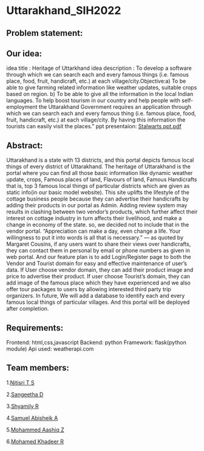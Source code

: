 # Uttarakhand_SIH2022

## Problem statement:


## Our idea:
idea title :    Heritage of Uttarkhand
idea description :    To develop a software through which we can search each and every famous things
(i.e. famous place, food, fruit, handicraft, etc.) at each village/city.Objective:a) 
To be able to give farming related information like weather updates, suitable crops based on region.
 b) To be able to give all the information in the local Indian languages.
To help boost tourism in our country and help people with self-employment the Uttarakhand Government
 requires an application through which we can search each and every famous thing
(i.e. famous place, food, fruit, handicraft, etc.) at each village/city.
 By having this information the tourists can easily visit the places."
 ppt presentaion:
[Stalwarts ppt.pdf](https://github.com/sangeethadhanasekar/uttarakhand_SIH2022/files/8245733/Stalwarts.1.pdf)


## Abstract:
Uttarakhand is a state with 13 districts, and this portal depicts famous local things of every district of Uttarakhand. The heritage of Uttarakhand is the portal where you can find all those basic information like dynamic weather update, crops, Famous places of land, Flavours of land, Famous Handicrafts that is, top 3 famous local things of particular districts which are given as static info(in our basic model website). This site uplifts the lifestyle of the cottage business people because they can advertise their handicrafts by adding their products in our portal as Admin. Adding review system may results in clashing between two  vendor’s products, which further affect their interest on cottage industry in turn affects their livelihood, and make a change in economy of the state. so, we decided not to include that in the vendor portal. “Appreciation can make a day, even change a life. Your willingness to put it into words is all that is necessary.” — as quoted by Margaret Cousins, if any users want to share their views over handicrafts, they can contact them in personal by email or phone numbers as given in web portal. And our feature plan is to add Login/Register page to both the Vendor and Tourist domain for easy and effective maintenance of user’s data. If User choose vendor domain, they can add their product image and price to advertise their product. If user choose Tourist’s domain, they can add image of the famous place which they have experienced and we also offer tour packages to users by allowing interested third party trip organizers. In future, We will add a database to identify each and every famous local things of particular villages. And this portal will be deployed after completion.

## Requirements:
Frontend: html,css,javascript
Backend: python
Framework: flask(python module)
Api used: weatherapi.com


## Team members:
1.[Nitisri T S]()

2.[Sangeetha D](https://github.com/sangeethadhanasekar)

3.[Shyamily R]()

4.[Samuel Abisheik A]()

5.[Mohammed Aashiq Z]()

6.[Mohamed Khadeer R]()



